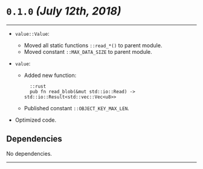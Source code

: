 <!-- License: see LICENSE file at root directory of `master` branch -->

# `0.1.0` _(July 12th, 2018)_

---

- `value::Value`:

    + Moved all static functions `::read_*()` to parent module.
    + Moved constant `::MAX_DATA_SIZE` to parent module.

- `value`:

    + Added new function:

            ::rust
            pub fn read_blob(&mut std::io::Read) -> std::io::Result<std::vec::Vec<u8>>

    + Published constant `::OBJECT_KEY_MAX_LEN`.

- Optimized code.

## Dependencies

No dependencies.

---
